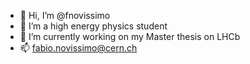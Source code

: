 - 👋 Hi, I’m @fnovissimo
- 👀 I’m a high energy physics student
- 🌱 I’m currently working on my Master thesis on LHCb 
- 📫 fabio.novissimo@cern.ch

<!---
fnovissimo/fnovissimo is a ✨ special ✨ repository because its `README.md` (this file) appears on your GitHub profile.
You can click the Preview link to take a look at your changes.
--->
